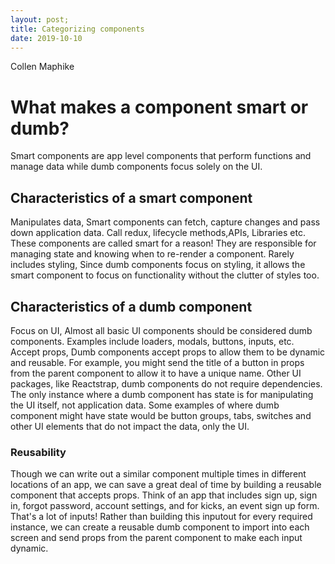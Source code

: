 ```yaml
---
layout: post;
title: Categorizing components
date: 2019-10-10
---
```


Collen Maphike

# What makes a component smart or dumb?

Smart components are app level components that perform functions and manage data while dumb components focus solely on the UI.

## Characteristics of a smart component

Manipulates data, Smart components can fetch, capture changes and pass down application data. Call redux, lifecycle methods,APIs, Libraries etc. These components are called smart for a reason! They are responsible for managing state and knowing when to re-render a component. Rarely includes styling, Since dumb components focus on styling, it allows the smart component to focus on functionality without the clutter of styles too.

## Characteristics of a dumb component

Focus on UI, Almost all basic UI components should be considered dumb components. Examples include loaders, modals, buttons, inputs, etc. Accept props, Dumb components accept props to allow them to be dynamic and reusable. For example, you might send the title of a button in props from the parent component to allow it to have a unique name. Other UI packages, like Reactstrap, dumb components do not require dependencies.
The only instance where a dumb component has state is for manipulating the UI itself, not application data. Some examples of where dumb component might have state would be button groups, tabs, switches and other UI elements that do not impact the data, only the UI.

### Reusability

Though we can write out a similar component multiple times in different locations of an app, we can save a great deal of time by building a reusable component that accepts props. Think of an app that includes sign up, sign in, forgot password, account settings, and for kicks, an event sign up form. That's a lot of inputs! Rather than building this inputout for every required instance, we can create a reusable dumb component to import into each screen and send props from the parent component to make each input dynamic.